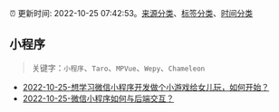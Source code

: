 :alarm_clock: 更新时间: 2022-10-25 07:42:53。[来源分类](../README.md)、[标签分类](../TAGS.md)、[时间分类](../TIMELINE.md)

## 小程序


> 关键字：`小程序`、`Taro`、`MPVue`、`Wepy`、`Chameleon`



- [2022-10-25-想学习微信小程序开发做个小游戏给女儿玩，如何开始？](https://www.v2ex.com/t/889694) 
- [2022-10-25-微信小程序如何与后端交互？](https://www.v2ex.com/t/889690) 